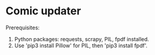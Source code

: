 # Comic updater
Prerequisites:
1. Python packages: requests, scrapy, PIL, fpdf installed.
2. Use 'pip3 install Pillow' for PIL, then 'pip3 install fpdf'.
